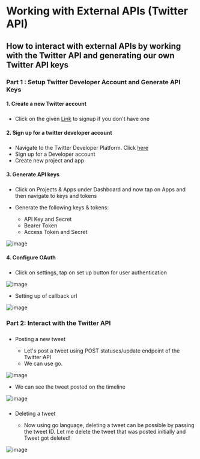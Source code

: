 # Working with External APIs (Twitter API)
## How to interact with external APIs by working with the Twitter API and generating our own Twitter API keys

### Part 1 : Setup Twitter Developer Account and Generate API Keys

#### 1. Create a new Twitter account

##### 
- Click on the given [Link](https://x.com/i/flow/login) to signup if you don't have one
#### 2. Sign up for a twitter developer account

##### 
- Navigate to the Twitter Developer Platform. Click [here](https://developer.x.com/en)
- Sign up for a Developer account
- Create new project and app
  
#### 3. Generate API keys

##### 
- Click on Projects & Apps under Dashboard and now tap on Apps and then navigate to keys and tokens
- Generate the following keys & tokens:
  
    - API Key and Secret
    - Bearer Token
    - Access Token and Secret

![image](https://github.com/user-attachments/assets/28ae1d77-a249-4bed-b207-55f5e94a5d68)

  
#### 4. Configure OAuth

#####
- Click on settings, tap on set up button for user authentication

![image](https://github.com/user-attachments/assets/3354871c-357e-4a2c-88e4-ca39631389c3)

- Setting up of callback url

![image](https://github.com/user-attachments/assets/23ee3925-93b9-4748-b3fa-705158a37f2c)


### Part 2: Interact with the Twitter API

##### 
- Posting a new tweet
  
   - Let's post a tweet using POST statuses/update endpoint of the Twitter API
   - We can use go.

![image](https://github.com/user-attachments/assets/8fb72b9d-d364-4010-8771-52550b01f8f5)

   - We can see the tweet posted on the timeline

![image](https://github.com/user-attachments/assets/e86335c1-6471-43fe-8c89-7db94fb73e8a)

   
#####
- Deleting a tweet
  
   - Now using go language, deleting a tweet can be possible by passing the tweet ID. Let me delete the tweet that was posted initially and Tweet got deleted!


![image](https://github.com/user-attachments/assets/8ec8a42e-8adb-49a5-aa78-535feaae9ab7)






